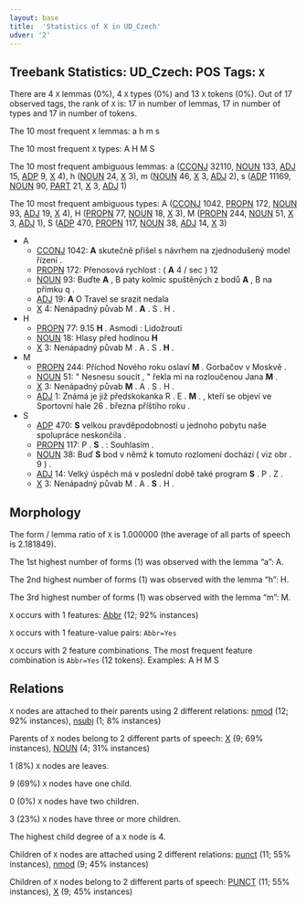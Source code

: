 ```yaml
---
layout: base
title:  'Statistics of X in UD_Czech'
udver: '2'
---
```


## Treebank Statistics: UD_Czech: POS Tags: `X`

There are 4 `X` lemmas (0%), 4 `X` types (0%) and 13 `X` tokens (0%).
Out of 17 observed tags, the rank of `X` is: 17 in number of lemmas, 17 in number of types and 17 in number of tokens.

The 10 most frequent `X` lemmas: a h m s

The 10 most frequent `X` types:  A H M S

The 10 most frequent ambiguous lemmas: a ([CCONJ]() 32110, [NOUN]() 133, [ADJ]() 15, [ADP]() 9, [X]() 4), h ([NOUN]() 24, [X]() 3), m ([NOUN]() 46, [X]() 3, [ADJ]() 2), s ([ADP]() 11169, [NOUN]() 90, [PART]() 21, [X]() 3, [ADJ]() 1)

The 10 most frequent ambiguous types:  A ([CCONJ]() 1042, [PROPN]() 172, [NOUN]() 93, [ADJ]() 19, [X]() 4), H ([PROPN]() 77, [NOUN]() 18, [X]() 3), M ([PROPN]() 244, [NOUN]() 51, [X]() 3, [ADJ]() 1), S ([ADP]() 470, [PROPN]() 117, [NOUN]() 38, [ADJ]() 14, [X]() 3)


* A
  * [CCONJ]() 1042: <b>A</b> skutečně přišel s návrhem na zjednodušený model řízení .
  * [PROPN]() 172: Přenosová rychlost : ( <b>A</b> 4 / sec ) 12
  * [NOUN]() 93: Buďte <b>A</b> , B paty kolmic spuštěných z bodů <b>A</b> , B na přímku q .
  * [ADJ]() 19: <b>A</b> O Travel se srazit nedala
  * [X]() 4: Nenápadný půvab M . <b>A</b> . S . H .
* H
  * [PROPN]() 77: 9.15 <b>H</b> . Asmodi : Lidožrouti
  * [NOUN]() 18: Hlasy před hodinou <b>H</b>
  * [X]() 3: Nenápadný půvab M . A . S . <b>H</b> .
* M
  * [PROPN]() 244: Příchod Nového roku oslaví <b>M</b> . Gorbačov v Moskvě .
  * [NOUN]() 51: " Nesnesu soucit , " řekla mi na rozloučenou Jana <b>M</b> .
  * [X]() 3: Nenápadný půvab <b>M</b> . A . S . H .
  * [ADJ]() 1: Známá je již předskokanka R . E . <b>M</b> . , kteří se objeví ve Sportovní hale 26 . března příštího roku .
* S
  * [ADP]() 470: <b>S</b> velkou pravděpodobností u jednoho pobytu naše spolupráce neskončila .
  * [PROPN]() 117: P . <b>S</b> . : Souhlasím .
  * [NOUN]() 38: Buď <b>S</b> bod v němž k tomuto rozlomení dochází ( viz obr . 9 ) .
  * [ADJ]() 14: Velký úspěch má v poslední době také program <b>S</b> . P . Z .
  * [X]() 3: Nenápadný půvab M . A . <b>S</b> . H .

## Morphology

The form / lemma ratio of `X` is 1.000000 (the average of all parts of speech is 2.181849).

The 1st highest number of forms (1) was observed with the lemma “a”: A.

The 2nd highest number of forms (1) was observed with the lemma “h”: H.

The 3rd highest number of forms (1) was observed with the lemma “m”: M.

`X` occurs with 1 features: [Abbr](cs-feat-Abbr.html) (12; 92% instances)

`X` occurs with 1 feature-value pairs: `Abbr=Yes`

`X` occurs with 2 feature combinations.
The most frequent feature combination is `Abbr=Yes` (12 tokens).
Examples: A H M S


## Relations

`X` nodes are attached to their parents using 2 different relations: [nmod](cs-dep-nmod.html) (12; 92% instances), [nsubj](cs-dep-nsubj.html) (1; 8% instances)

Parents of `X` nodes belong to 2 different parts of speech: [X](cs-pos-X.html) (9; 69% instances), [NOUN](cs-pos-NOUN.html) (4; 31% instances)

1 (8%) `X` nodes are leaves.

9 (69%) `X` nodes have one child.

0 (0%) `X` nodes have two children.

3 (23%) `X` nodes have three or more children.

The highest child degree of a `X` node is 4.

Children of `X` nodes are attached using 2 different relations: [punct](cs-dep-punct.html) (11; 55% instances), [nmod](cs-dep-nmod.html) (9; 45% instances)

Children of `X` nodes belong to 2 different parts of speech: [PUNCT](cs-pos-PUNCT.html) (11; 55% instances), [X](cs-pos-X.html) (9; 45% instances)

